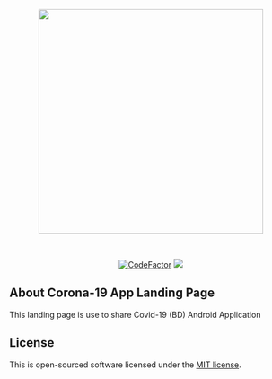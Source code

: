 <p align="center"><img src="http://brosolved.com/share/github_covid_logo.png" width="400"></p>
</br>
<p align="center">
<a href="https://www.codefactor.io/repository/github/binarybase-io/corona_app_landing_page"><img src="https://www.codefactor.io/repository/github/binarybase-io/corona_app_landing_page/badge" alt="CodeFactor" /></a> <a href="https://www.codacy.com/gh/BinaryBase-io/Corona_App_Landing_page?utm_source=github.com&amp;utm_medium=referral&amp;utm_content=BinaryBase-io/Corona_App_Landing_page&amp;utm_campaign=Badge_Grade"><img src="https://api.codacy.com/project/badge/Grade/e47e1089dade4ffc92fa1e9b51907f6a"/></a>
</p>

## About Corona-19 App Landing Page

This landing page is use to share Covid-19 (BD) Android Application

## License

This is open-sourced software licensed under the [MIT license](https://opensource.org/licenses/MIT).
